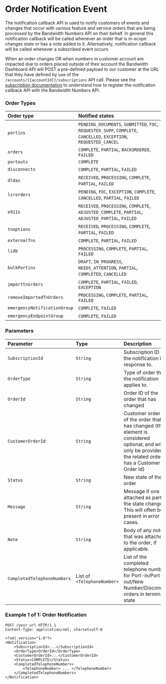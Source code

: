 


# Order Notification Event

The notification callback API is used to notify customers of events and changes that occur with various feature and service orders that are being processed by the Bandwidth Numbers API on their behalf. In general this notification callback will be called whenever an order that is in-scope changes state or has a note added to it. Alternatively, notification callback will be called whenever a subscribed event occurs

When an order changes OR when numbers in customer account are impacted due to orders placed outside of their account the Bandwidth Dashboard API will POST a pre-defined payload to our customer at the URL that they have defined by use of the `/accounts/{{accountId}}/subscriptions` API call. Please see the [subscription documentation](../../account/subscriptions/about.md) to understand how to register the notification callback API with the Bandwidth Numbers API.

### Order Types

| Order type               | Notified states                                                                                                     |
|:-------------------------|:--------------------------------------------------------------------------------------------------------------------|
| `portins`                | `PENDING_DOCUMENTS`, `SUBMITTED`, `FOC`, `REQUESTED_SUPP`, `COMPLETE`, `CANCELLED`, `EXCEPTION`, `REQUESTED_CANCEL` |
| `orders`                 | `COMPLETE`, `PARTIAL`, `BACKORDERED`, `FAILED`                                                                      |
| `portouts`               | `COMPLETE`                                                                                                          |
| `disconnects`            | `COMPLETE`, `PARTIAL`, `FAILED`                                                                                     |
| `dldas`                  | `RECEIVED`, `PROCESSING`, `COMPLETE`, `PARTIAL`, `FAILED`                                                           |
| `lsrorders`              | `PENDING`, `FOC`, `EXCEPTION`, `COMPLETE`, `CANCELLED`, `PARTIAL`, `FAILED`                                         |
| `e911s`                  | `RECEIVED`, `PROCESSING`, `COMPLETE`, `ADJUSTED_COMPLETE`, `PARTIAL`, `ADJUSTED_PARTIAL`, `FAILED`                  |
| `tnoptions`              | `RECEIVED`, `PROCESSING`, `COMPLETE`, `PARTIAL`, `FAILED`                                                           |
| `externalTns`            | `COMPLETE`, `PARTIAL`, `FAILED`                                                                                     |
| `lidb`                   | `PROCESSING`, `COMPLETE`, `PARTIAL`, `FAILED`                                                                       |
| `bulkPortins`            | `DRAFT`, `IN_PROGRESS`, `NEEDS_ATTENTION`, `PARTIAL`, `COMPLETED`, `CANCELLED`                                      |
| `importtnorders`         | `COMPLETE`, `PARTIAL`, `FAILED`, `EXCEPTION`                                                                        |
| `removeImportedTnOrders` | `PROCESSING`, `COMPLETE`, `PARTIAL`, `FAILED`                                                                       |
| `emergencyNotificationGroup` | `COMPLETE`, `FAILED` |
| `emergencyEndpointGroup` | `COMPLETE`, `FAILED` |




### Parameters

| Parameter                   | Type                        | Description                                                                                                                                                  |
|:----------------------------|:----------------------------|:-------------------------------------------------------------------------------------------------------------------------------------------------------------|
| `SubscriptionId`            | `String`                    | Subscription ID that the notification is in response to.                                                                                                     |
| `OrderType`                 | `String`                    | Type of order that the notification applies to.                                                                                                              |
| `OrderId`                   | `String`                    | Order ID of the order that has changed                                                                                                                       |
| `CustomerOrderId`           | `String`                    | Customer order ID of the order that has changed (the element is considered optional, and will only be provided if the related order has a Customer Order Id) |
| `Status`                    | `String`                    | New state of the order                                                                                                                                       |
| `Message`                   | `String`                    | Message if one was attached as part of the state change. This will often be present in error cases.                                                          |
| `Note`                      | `String`                    | Body of any note that was attached to the order, if applicable.                                                                                              |
| `CompletedTelephoneNumbers` | List of `<TelephoneNumber>` | List of the completed telephone numbers for Port-in/Port-out/New Number/Disconnect orders in terminal state                                                  |


### Example 1 of 1: Order Notification

```http
POST /your_url HTTP/1.1
Content-Type: application/xml; charset=utf-8

<?xml version="1.0"?>
<Notification>
    <SubscriptionId>...</SubscriptionId>
    <OrderType>OrderId</OrderType>
    <CustomerOrderId>...</CustomerOrderId>
    <Status>COMPLETE</Status>
    <CompletedTelephoneNumbers>
        <TelephoneNumber> ... </TelephoneNumber>
    </CompletedTelephoneNumbers>
</Notification>
```


